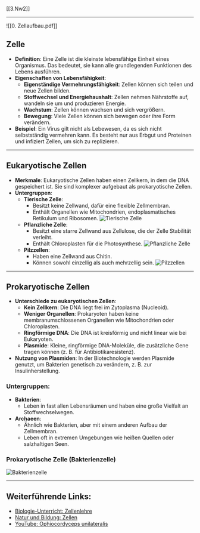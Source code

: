[[3.Nw2]]
___
![[0. Zellaufbau.pdf]]

## Zelle
- **Definition**: Eine Zelle ist die kleinste lebensfähige Einheit eines Organismus. Das bedeutet, sie kann alle grundlegenden Funktionen des Lebens ausführen.
- **Eigenschaften von Lebensfähigkeit**:
  - **Eigenständige Vermehrungsfähigkeit**: Zellen können sich teilen und neue Zellen bilden.
  - **Stoffwechsel und Energiehaushalt**: Zellen nehmen Nährstoffe auf, wandeln sie um und produzieren Energie.
  - **Wachstum**: Zellen können wachsen und sich vergrößern.
  - **Bewegung**: Viele Zellen können sich bewegen oder ihre Form verändern.
- **Beispiel**: Ein Virus gilt nicht als Lebewesen, da es sich nicht selbstständig vermehren kann. Es besteht nur aus Erbgut und Proteinen und infiziert Zellen, um sich zu replizieren.

---

## Eukaryotische Zellen
- **Merkmale**: Eukaryotische Zellen haben einen Zellkern, in dem die DNA gespeichert ist. Sie sind komplexer aufgebaut als prokaryotische Zellen.
- **Untergruppen**:
  - **Tierische Zelle**:
    - Besitzt keine Zellwand, dafür eine flexible Zellmembran.
    - Enthält Organellen wie Mitochondrien, endoplasmatisches Retikulum und Ribosomen.
    ![Tierische Zelle](https://via.placeholder.com/400)
  - **Pflanzliche Zelle**:
    - Besitzt eine starre Zellwand aus Zellulose, die der Zelle Stabilität verleiht.
    - Enthält Chloroplasten für die Photosynthese.
    ![Pflanzliche Zelle](https://via.placeholder.com/400)
  - **Pilzzellen**:
    - Haben eine Zellwand aus Chitin.
    - Können sowohl einzellig als auch mehrzellig sein.
    ![Pilzzellen](https://via.placeholder.com/400)

---

## Prokaryotische Zellen
- **Unterschiede zu eukaryotischen Zellen**:
  - **Kein Zellkern**: Die DNA liegt frei im Zytoplasma (Nucleoid).
  - **Weniger Organellen**: Prokaryoten haben keine membranumschlossenen Organellen wie Mitochondrien oder Chloroplasten.
  - **Ringförmige DNA**: Die DNA ist kreisförmig und nicht linear wie bei Eukaryoten.
  - **Plasmide**: Kleine, ringförmige DNA-Moleküle, die zusätzliche Gene tragen können (z. B. für Antibiotikaresistenz).
- **Nutzung von Plasmiden**: In der Biotechnologie werden Plasmide genutzt, um Bakterien genetisch zu verändern, z. B. zur Insulinherstellung.

### Untergruppen:
- **Bakterien**:
  - Leben in fast allen Lebensräumen und haben eine große Vielfalt an Stoffwechselwegen.
- **Archaeen**:
  - Ähnlich wie Bakterien, aber mit einem anderen Aufbau der Zellmembran.
  - Leben oft in extremen Umgebungen wie heißen Quellen oder salzhaltigen Seen.

### Prokaryotische Zelle (Bakterienzelle)
![Bakterienzelle](https://via.placeholder.com/400)

---

## Weiterführende Links:
- [Biologie-Unterricht: Zellenlehre](https://www.biologie-unterricht.com/kszellenlehre/)
- [Natur und Bildung: Zellen](http://nawi.naturundbildung.at/wp/?page_id=1103)
- [YouTube: Ophiocordyceps unilateralis](https://www.youtube.com/watch?v=6Qqt1wSKyO8)
